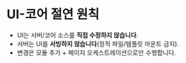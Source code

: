 # UI-코어 절연 원칙

- UI는 서버/코어 소스를 **직접 수정하지 않습니다**.
- 서버는 UI를 **서빙하지 않습니다**(정적 파일/템플릿 마운트 금지).
- 변경은 모듈 추가 + 페이지 오케스트레이션으로만 수행합니다.
